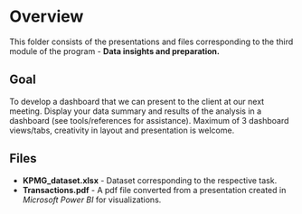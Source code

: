 # **Overview**

This folder consists of the presentations and files corresponding to the third module of the program - **Data insights and preparation.**

## Goal

To develop a dashboard that we can present to the client at our next meeting. Display your data summary and results of the analysis in a dashboard (see tools/references for assistance). Maximum of 3 dashboard views/tabs, creativity in layout and presentation is welcome.  

## Files

* **KPMG_dataset.xlsx** - Dataset corresponding to the respective task.
* **Transactions.pdf** - A pdf file converted from a presentation created in *Microsoft Power BI* for visualizations.